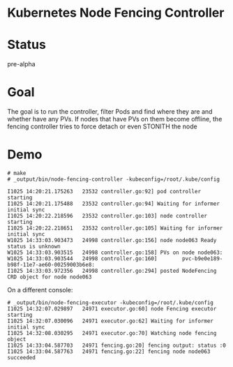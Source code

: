 # Kubernetes Node Fencing Controller

# Status
pre-alpha

# Goal
The goal is to run the controller, filter Pods and find where they are and whether have any PVs. 
If nodes that have PVs on them become offline, the fencing controller tries to force detach or even STONITH the node

# Demo

```console
# make
# _output/bin/node-fencing-controller -kubeconfig=/root/.kube/config 

I1025 14:20:21.175263   23532 controller.go:92] pod controller starting
I1025 14:20:21.175488   23532 controller.go:94] Waiting for informer initial sync
I1025 14:20:22.218596   23532 controller.go:103] node controller starting
I1025 14:20:22.218651   23532 controller.go:105] Waiting for informer initial sync
W1025 14:33:03.903473   24998 controller.go:156] node node063 Ready status is unknown
W1025 14:33:03.903515   24998 controller.go:158] PVs on node node063:
W1025 14:33:03.903544   24998 controller.go:160]        pvc-b9e0e189-b98f-11e7-ae60-00259003b6e8:
I1025 14:33:03.972356   24998 controller.go:294] posted NodeFencing CRD object for node node063
```

On a different console:

```console
# _output/bin/node-fencing-executor -kubeconfig=/root/.kube/config
I1025 14:32:07.029897   24971 executor.go:60] node Fencing executor starting
I1025 14:32:07.030096   24971 executor.go:62] Waiting for informer initial sync
I1025 14:32:08.030295   24971 executor.go:70] Watching node fencing object
I1025 14:33:04.587703   24971 fencing.go:20] fencing output: status :0
I1025 14:33:04.587763   24971 fencing.go:22] fencing node node063 succeeded
```
